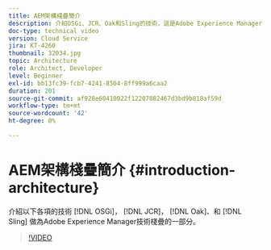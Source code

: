 ```yaml
---
title: AEM架構棧疊簡介
description: 介紹OSGi、JCR、Oak和Sling的技術，這是Adobe Experience Manager技術棧疊的一部分。
doc-type: technical video
version: Cloud Service
jira: KT-4260
thumbnail: 32034.jpg
topic: Architecture
role: Architect, Developer
level: Beginner
exl-id: bb13fc39-fcb7-4241-8504-8ff999a6caa2
duration: 201
source-git-commit: af928e60410022f12207082467d3bd9b818af59d
workflow-type: tm+mt
source-wordcount: '42'
ht-degree: 0%

---
```


# AEM架構棧疊簡介 {#introduction-architecture}

介紹以下各項的技術 [!DNL OSGi]， [!DNL JCR]， [!DNL Oak]、和 [!DNL Sling] 做為Adobe Experience Manager技術棧疊的一部分。

>[!VIDEO](https://video.tv.adobe.com/v/32034?quality=12&learn=on)
